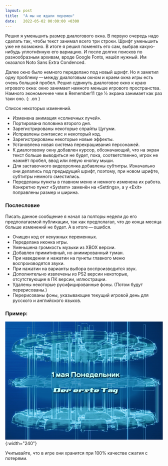 ```yaml
---
layout: post
title:  "А мы не ждали перемен"
date:   2022-05-02 00:00:00 +0300
---
```

Решил я уменьшить размер диалогового окна. В первую очередь надо сделать так, чтобы текст занимал всего три строки. Шрифт уменьшить уже не возможно. В итоге я решил поменять его сам, выбрав какую-нибудь уплотнённую его вариацию. И после долгих поисков по разнообразным архивам, вроде Google Fonts, нашёл нужный. Им оказался Noto Sans Extra Condenced.

<!--more-->

Далее окно было немного переделано под новый шрифт. Но я заметил одну проблему — между диалоговым окном и краем окна игры есть очень большой пробел. Решил сдвинуть диалоговое окно к краю игрового окна: окно занимает намного меньше игрового пространства. Намного экономичнее чем в Remember11 где ½ экрана занимает как раз таки оно.
{: .on }

Список некоторых изменений.
- Изменена анимация «солнечных лучей».
- Портирована половина второго дня.
- Зарегистрированы некоторые спрайты Цугуми.
- Исправлены синтаксис и некоторый код.
- Зарегистрированы некоторые новые эффекты.
- Установлена новая система перекрашивания персонажей.
- К диалоговому окну добавлен курсор, обозначающий, что на экран текст больше выводиться не будет, пока, соответственно, игрок не нажмёт пробел, ввод или левую кнопку мыши.
- Для заставочного видеоролика добавлены субтитры. Изначально они делались под предыдущий шрифт, поэтому, при новом шрифте, субтитры немного сместились. 
- Переделаны пункты в главном меню и немного изменена их работа. Конкретно пункт «System» заменён на «Settings», а у «Exit» поправлены размер и ширина.

### Послесловие

Писать данное сообщение я начал за полторы недели до его предполагаемой публикации, так как предполагал, что до конца месяца больше изменений не будет. А в итоге — ошибся.

- Очищен код от ненужных переменных. 
- Переделана иконка игры.
- Уменьшена громкость музыки из XBOX версии. 
- Добавлен примитивный, но анимированный туман.
- При наведении и нажатии на пункты главного меню воспроизводятся звуки.
- При нажатии на варианты выбора воспроизводится звук. 
- Дополнительно извлечены из PS2 версии некоторые, отсутствующие в ПК версии, иллюстрации. 
- Удалены некоторые русифицированные фоны. (Потом будут перерисованы.)
- Перерисованы фоны, указывающие текущий игровой день для русского и английского языков. 

### Пример:
![](/images/days_of_week.webp){:width="240"}

Учитывайте, что в игре они хранится при 100% качестве сжатия с потерями.
